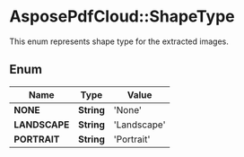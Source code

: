 # AsposePdfCloud::ShapeType
This enum represents shape type for the extracted images.

## Enum
Name | Type | Value
------------ | ------------- | -------------
**NONE** | **String** | 'None'
**LANDSCAPE** | **String** | 'Landscape'
**PORTRAIT** | **String** | 'Portrait'



